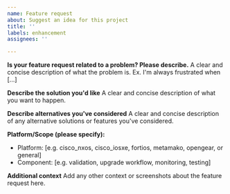 ```yaml
---
name: Feature request
about: Suggest an idea for this project
title: ''
labels: enhancement
assignees: ''

---
```


**Is your feature request related to a problem? Please describe.**
A clear and concise description of what the problem is. Ex. I'm always frustrated when [...]

**Describe the solution you'd like**
A clear and concise description of what you want to happen.

**Describe alternatives you've considered**
A clear and concise description of any alternative solutions or features you've considered.

**Platform/Scope (please specify):**
- Platform: [e.g. cisco_nxos, cisco_iosxe, fortios, metamako, opengear, or general]
- Component: [e.g. validation, upgrade workflow, monitoring, testing]

**Additional context**
Add any other context or screenshots about the feature request here.